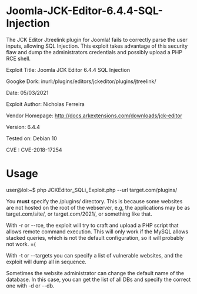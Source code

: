 # Joomla-JCK-Editor-6.4.4-SQL-Injection

The JCK Editor Jtreelink plugin for Joomla! fails to correctly parse the user inputs, allowing SQL Injection.
This exploit takes advantage of this security flaw and dump the administrators credentials and possibly upload a PHP RCE shell.

Exploit Title: Joomla JCK Editor 6.4.4 SQL Injection

Googke Dork: inurl:/plugins/editors/jckeditor/plugins/jtreelink/

Date: 05/03/2021

Exploit Author: Nicholas Ferreira

Vendor Homepage: http://docs.arkextensions.com/downloads/jck-editor

Version: 6.4.4

Tested on: Debian 10

CVE : CVE-2018-17254


# Usage
user@lol:~$ php JCKEditor_SQLi_Exploit.php --url target.com/plugins/

You **must** specify the /plugins/ directory. This is because some websites are not hosted on the root of the webserver, e.g, the applications may be as target.com/site/, or target.com/2021/, or something like that.

With -r or --rce, the exploit will try to craft and upload a PHP script that allows remote command execution. This will only work if the MySQL allows stacked queries, which is not the default configuration, so it will probably not work. =(

With -t or --targets you can specify a list of vulnerable websites, and the exploit will dump all in sequence.

Sometimes the website administrator can change the default name of the database. In this case, you can get the list of all DBs and specify the correct one with -d or --db.
